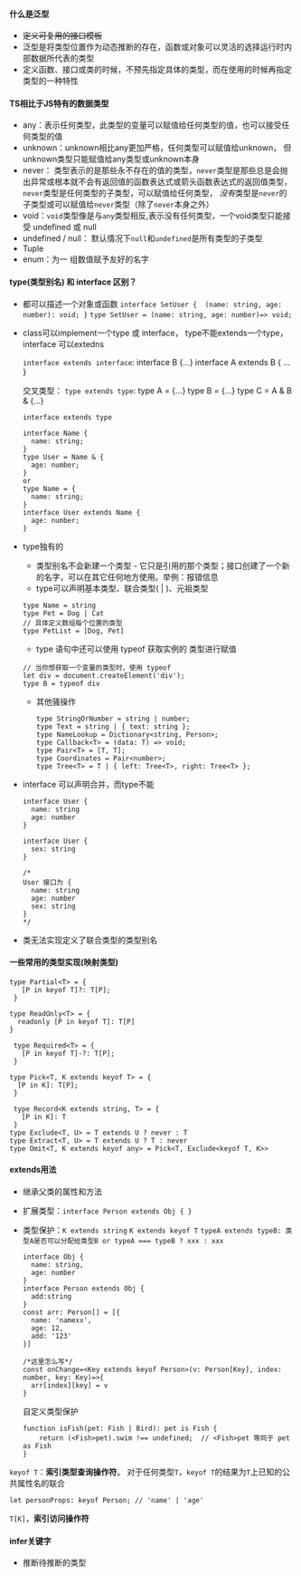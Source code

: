 #### **什么是泛型**

- ~~定义可复用的接口模板~~
- 泛型是将类型位置作为动态推断的存在，函数或对象可以灵活的选择运行时内部数据所代表的类型
- 定义函数、接口或类的时候，不预先指定具体的类型，而在使用的时候再指定类型的一种特性

#### TS相比于JS特有的数据类型

- any：表示任何类型，此类型的变量可以赋值给任何类型的值，也可以接受任何类型的值
- unknown：unknown相比any更加严格，任何类型可以赋值给unknown， 但unknown类型只能赋值给any类型或unknown本身
- never： 类型表示的是那些永不存在的值的类型，`never`类型是那些总是会抛出异常或根本就不会有返回值的函数表达式或箭头函数表达式的返回值类型， `never`类型是任何类型的子类型，可以赋值给任何类型， *没有*类型是`never`的子类型或可以赋值给`never`类型（除了`never`本身之外）
- void：`void`类型像是与`any`类型相反,表示没有任何类型，一个void类型只能接受 undefined 或 null
- undefined / null： 默认情况下`null`和`undefined`是所有类型的子类型
- Tuple
- enum：为一 组数值赋予友好的名字

#### type(类型别名) 和 interface 区别？

- 都可以描述一个对象或函数 `interface SetUser {  (name: string, age: number): void; }` `type SetUser = (name: string, age: number)=> void;`

- class可以implement一个type 或 interface， type不能extends一个type， interface 可以extedns

  `interface extends interface`:  interface B {...}   interface  A extends B { ... }

  交叉类型： `type extends type`: type A = {...}   type B = {...}  type C = A & B & {...} 

  `interface extends type` 

  ```tsx
  interface Name { 
    name: string; 
  }
  type User = Name & { 
    age: number; 
  }
  or
  type Name = { 
    name: string; 
  }
  interface User extends Name { 
    age: number; 
  }
  ```

- type独有的

  - 类型别名不会新建一个类型 - 它只是引用的那个类型；接口创建了一个新的名字，可以在其它任何地方使用。举例：报错信息
  - type可以声明基本类型、联合类型( |  )、元祖类型

  ```tsx
  type Name = string
  type Pet = Dog | Cat
  // 具体定义数组每个位置的类型
  type PetList = [Dog, Pet]
  ```

  - type 语句中还可以使用 typeof 获取实例的 类型进行赋值

  ```
  // 当你想获取一个变量的类型时，使用 typeof
  let div = document.createElement('div');
  type B = typeof div
  ```

  - 其他骚操作

    ```tsx
    type StringOrNumber = string | number;  
    type Text = string | { text: string };  
    type NameLookup = Dictionary<string, Person>;  
    type Callback<T> = (data: T) => void;  
    type Pair<T> = [T, T];  
    type Coordinates = Pair<number>;  
    type Tree<T> = T | { left: Tree<T>, right: Tree<T> };
    ```

    

- interface 可以声明合并，而type不能

  ```tsx
  interface User {
    name: string
    age: number
  }
  
  interface User {
    sex: string
  }
  
  /*
  User 接口为 {
    name: string
    age: number
    sex: string 
  }
  */
  ```

- 类无法实现定义了联合类型的类型别名

#### 一些常用的类型实现(映射类型)

```tsx
type Partial<T> = {
   [P in keyof T]?: T[P];
 }

type ReadOnly<T> = {
  readonly [P in keyof T]: T[P]
}

 type Required<T> = {
   [P in keyof T]-?: T[P];
 }

type Pick<T, K extends keyof T> = {
  [P in K]: T[P];
 }

 type Record<K extends string, T> = {
   [P in K]: T
 }
type Exclude<T, U> = T extends U ? never : T
type Extract<T, U> = T extends U ? T : never
type Omit<T, K extends keyof any> = Pick<T, Exclude<keyof T, K>>

```

#### extends用法

- 继承父类的属性和方法

- 扩展类型：`interface Person extends Obj { }`

- 类型保护：`K extends string`  `K extends keyof T` `typeA extends typeB: 类型A是否可以分配给类型B or typeA === typeB ? xxx : xxx`

  ```tsx
  interface Obj {
  	name: string,
    age: number
  }
  interface Person extends Obj {
  	add:string
  }
  const arr: Person[] = [{
  	name: 'namexx',
    age: 12,
    add: '123'
  }]
  
  /*这里怎么写*/
  const onChange=<Key extends keyof Person>(v: Person[Key], index: number, key: Key)=>{
    arr[index][key] = v
  }
  ```

  自定义类型保护

  ```tsx
  function isFish(pet: Fish | Bird): pet is Fish {
      return (<Fish>pet).swim !== undefined;  // <Fish>pet 等同于 pet as Fish
  }
  ```

 `keyof T`：**索引类型查询操作符**。 对于任何类型`T`，`keyof T`的结果为`T`上已知的公共属性名的联合

```
let personProps: keyof Person; // 'name' | 'age'
```

`T[K]`，**索引访问操作符**



#### infer关键字

- 推断待推断的类型

